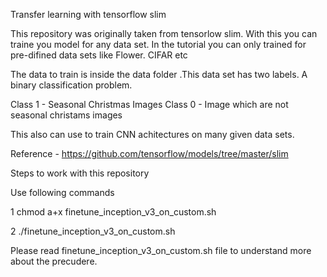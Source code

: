 Transfer learning with tensorflow slim

This repository was originally taken from tensorlow slim. With this you can traine you model for any data set. In the tutorial you can only trained for pre-difined data sets like Flower. CIFAR etc 

The data to train is inside the data folder  .This data set has two labels. A binary classification problem. 

Class 1 - Seasonal Christmas Images 
Class 0 - Image which are not seasonal christams images 

This also can use to train CNN achitectures on many given data sets. 

Reference - https://github.com/tensorflow/models/tree/master/slim

Steps to work with this repository 

Use following commands  

1 chmod a+x finetune_inception_v3_on_custom.sh 

2 ./finetune_inception_v3_on_custom.sh 

Please read finetune_inception_v3_on_custom.sh file to understand more about the precudere. 

